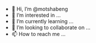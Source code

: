 - 👋 Hi, I’m @motshabeng
- 👀 I’m interested in ...
- 🌱 I’m currently learning ...
- 💞️ I’m looking to collaborate on ...
- 📫 How to reach me ...

<!---
motshabeng/motshabeng is a ✨ special ✨ repository because its `README.md` (this file) appears on your GitHub profile.
You can click the Preview link to take a look at your changes.
--->
